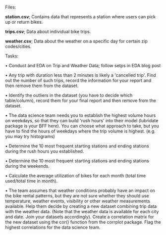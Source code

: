 Files:

**station.csv**; Contains data that represents a station where users can pick up or return bikes.

**trips.csv**; Data about individual bike trips.

**weather.csv**; Data about the weather on a specific day for certain zip codes/cities.

Tasks:

• Conduct and EDA on Trip and Weather Data; follow setps in EDA blog post

•	Any trip with duration less than 2 minutes is likely a 'cancelled trip'. Find out the number of such trips, record the information for your report and then remove them from the dataset.

•	Identify the outliers in the dataset (you have to decide which table/column), record them for your final report and then remove from the dataset.

•	The data science team needs you to establish the highest volume hours on weekdays, so that they can build 'rush hours' into their model (lubridate package is your BFF here). You can choose what approach to take, but you have to find the hours of weekdays where the trip volume is highest. (e.g. you may try histograms)

•	Determine the 10 most frequent starting stations and ending stations during the rush hours you established.

•	Determine the 10 most frequent starting stations and ending stations during the weekends.

•	Calculate the average utilization of bikes for each month (total time used/total time in month).

•	The team assumes that weather conditions probably have an impact on the bike rental patterns, but they are not sure whether they should use temperature, weather events, visibility or other weather measurements available. Help them decide by creating a new dataset combining trip data with the weather data. (Note that the weather data is available for each city and date. Join your datasets accordingly). Create a correlation matrix for the new dataset using the cor() function from the corrplot package. Flag the highest correlations for the data science team.
